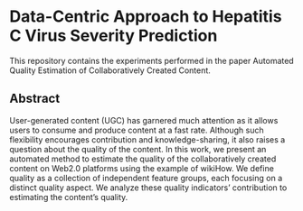 # Data-Centric Approach to Hepatitis C Virus Severity Prediction

This repository contains the experiments performed in the paper Automated Quality Estimation of Collaboratively Created Content.

## Abstract

User-generated content (UGC) has garnered much attention as it allows users to consume and produce content at a fast rate. Although such flexibility encourages contribution and knowledge-sharing, it also raises a question about the quality of the content. In this work, we present an automated method to estimate the quality of the collaboratively created content on Web2.0 platforms using the example of wikiHow. We define quality as a collection of independent feature groups, each focusing on a distinct quality aspect. We analyze these quality indicators’ contribution to estimating the content’s quality.
